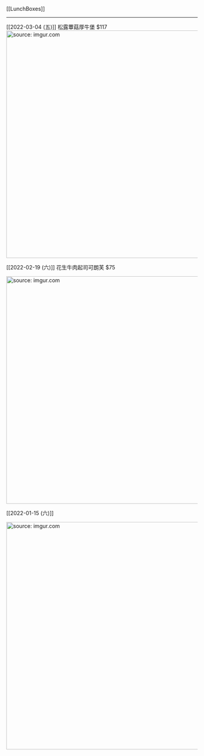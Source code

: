 [[LunchBoxes]]

---

[[2022-03-04 (五)]] 松露蕈菇厚牛堡 $117
<a href="https://imgur.com/v8BlFPZ"><img src="https://i.imgur.com/v8BlFPZ.jpg" title="source: imgur.com" width="600px"/></a>

[[2022-02-19 (六)]] 花生牛肉起司可朗芙 $75

<a href="https://imgur.com/s5UlZ0J"><img src="https://i.imgur.com/s5UlZ0J.jpg" title="source: imgur.com" width="600px"/></a>

[[2022-01-15 (六)]]

<a href="https://imgur.com/XYOE6iK"><img src="https://i.imgur.com/XYOE6iK.jpg" title="source: imgur.com" width="600px" /></a>
